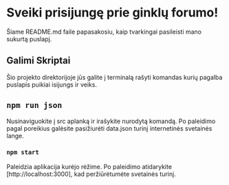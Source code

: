 # Sveiki prisijungę prie ginklų forumo!

Šiame README.md faile papasakosiu, kaip tvarkingai pasileisti mano sukurtą puslapį.

## Galimi Skriptai

Šio projekto direktorijoje jūs galite į terminalą rašyti komandas kurių pagalba puslapis puikiai isijungs ir veiks.

## `npm run json`

Nusinaviguokite į src aplanką ir irašykite nurodytą komandą.
Po paleidimo pagal poreikius galėsite pasižiurėti data.json turinį internetinės svetainės lange.

### `npm start`

Paleidzia aplikacija kurėjo rėžime.
Po paleidimo atidarykite [http://localhost:3000], kad peržiūrėtumėte svetainės turinį.


